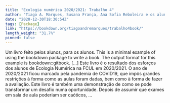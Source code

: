 ```yaml
---
title: "Ecologia numérica 2020/2021: Trabalho 4"
author: "Tiago A. Marques, Susana França, Ana Sofia Reboleira e os alunos de Ecologia Numérica 2020/2021"
date: "2020-12-30T18:30:54Z"
tags: [Package]
link: "https://bookdown.org/tiagoandremarques/trabalho4book/"
length_weight: "31.7%"
pinned: false
---
```


Um livro feito pelos alunos, para os alunos. This is a minimal example of using the bookdown package to write a book. The output format for this example is bookdown::gitbook. [...] Este livro é o resultado dos esforços dos alunos de Ecologia Numérica na FCUL em 2020/2021. O ano de 2020/2021 ficou marcado pela pandemia de COVID19, que impôs grandes restrições à forma como as aulas foram dadas, bem como à forma de fazer a avaliação. Este livro é também uma demonstração de como se pode transformar um desafio numa oportunidade. Depois de assumir que exames em sala de aula poderiam ser caóticos, ...
